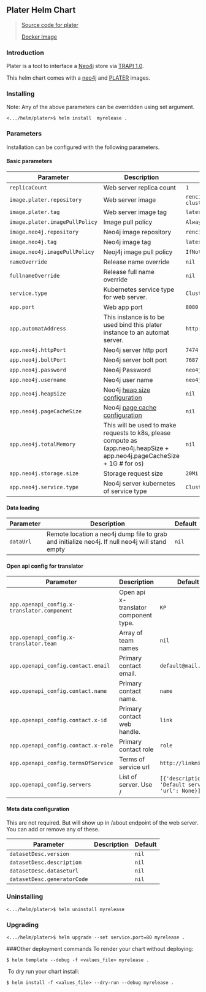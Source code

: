 Plater Helm Chart
---
> [Source code for plater](https://github.com/TranslatorSRI/Plater)
>
> [Docker Image](https://hub.docker.com/repository/docker/renciorg/plater)


### Introduction 

Plater is a tool to interface a [Neo4j](https://neo4j.com) store via [TRAPI 1.0](https://github.com/NCATSTranslator/ReasonerAPI/tree/v1.0.0-beta).

This helm chart comes with a [neo4j](https://hub.docker.com/repository/docker/renciorg/neo4jkp) and [PLATER](https://hub.docker.com/repository/docker/renciorg/plater) images.



### Installing 

Note:  Any of the above parameters can be overridden using set argument. 
```shell script
<.../helm/plater>$ helm install  myrelease . 
```

### Parameters

Installation can be configured with the following parameters.

#### Basic parameters

| Parameter | Description | Default |
| --------- | ----        | ----    | 
| `replicaCount` |  Web server replica count | `1`
| `image.plater.repository` |  Web server image | `renciorg/plater-clustered`
| `image.plater.tag` |  Web server image tag | `latest`
| `image.plater.imagePullPolicy` |  Image pull policy | `Always`
| `image.neo4j.repository` | Neo4j image repository  | `renciorg/neo4jkp`
| `image.neo4j.tag` | Neo4j image tag  | `latest`
| `image.neo4j.imagePullPolicy` | Neoj4j image pull policy  | `IfNotPresent`
| `nameOverride` | Release name override  | `nil`
| `fullnameOverride` | Release full name override  | `nil`
| `service.type` | Kubernetes service type for web server.  | `ClusterIP`
| `app.port` | Web app port | `8080`
| `app.automatAddress` | This instance is to be used bind this plater instance to an automat server. | `http://automat`
| `app.neo4j.httpPort` |  Neo4j server http port | `7474`
| `app.neo4j.boltPort` | Neo4j server bolt port   | `7687`
| `app.neo4j.password` | Neo4j Password  | `neo4jkp`
| `app.neo4j.username` |  Neo4j user name | `neo4j`
| `app.neo4j.heapSize` |  Neo4j [heap size configuration](https://neo4j.com/developer/guide-performance-tuning/#_heap_sizing) | `nil`
| `app.neo4j.pageCacheSize` | Neo4j [page cache configuration](https://neo4j.com/developer/guide-performance-tuning/#_page_cache_sizing)  | `nil`
| `app.neo4j.totalMemory` | This will be used to make requests to k8s, please compute as (app.neo4j.heapSize +  app.neo4j.pageCacheSize + 1G # for os)  | `nil`
| `app.neo4j.storage.size` | Storage request size  | `20Mi`
| `app.neo4j.service.type` |  Neo4j server kubernetes of service type | `ClusterIP`

#### Data loading 

| Parameter | Description | Default |
| --------- | ----        | ----    | 
| `dataUrl` | Remote location a neo4j dump file to grab and initialize neo4j. If null neo4j will stand empty  | `nil`

#### Open api config for translator 


| Parameter | Description | Default |
| --------- | ----        | ----    | 
| `app.openapi_config.x-translator.component` | Open api x-translator component type. | `KP`
| `app.openapi_config.x-translator.team` |  Array of team names  | `nil`
| `app.openapi_config.contact.email` |  Primary contact email.  | `default@mail.com`
| `app.openapi_config.contact.name` |  Primary contact name.  | `name`
| `app.openapi_config.contact.x-id` | Primary contact web handle.  | `link`
| `app.openapi_config.contact.x-role` |  Primary contact role | `role`
| `app.openapi_config.termsOfService` |  Terms of service url | `http://linkmissing`
| `app.openapi_config.servers` | List of server. Use <automat-dns-name>/<release-name>  | `[{'description': 'Default server', 'url': None}]`

#### Meta data configuration

This are not required. But will show up in /about endpoint of the web server.
You can add or remove any of these.

| Parameter | Description | Default |
| --------- | ----        | ----    | 
| `datasetDesc.version` |   | `nil`
| `datasetDesc.description` |   | `nil`
| `datasetDesc.dataseturl` |   | `nil`
| `datasetDesc.generatorCode` |   | `nil`
 
 
### Uninstalling
```shell script
<.../helm/plater>$ helm uninstall myrelease
```

### Upgrading
```shell script
<.../helm/plater>$ helm upgrade --set service.port=80 myrelease . 
```

###Other deployment commands
To render your chart without deploying:
 
```shell script
$ helm template --debug -f <values_file> myrelease .
```
​
To dry run your chart install: 
```console
$ helm install -f <values_file> --dry-run --debug myrelease .
```


 
